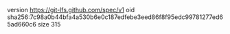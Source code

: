 version https://git-lfs.github.com/spec/v1
oid sha256:7c98a0b44bfa4a530b6e0c187edfebe3eed86f8f95edc99781277ed65ad660c6
size 315
